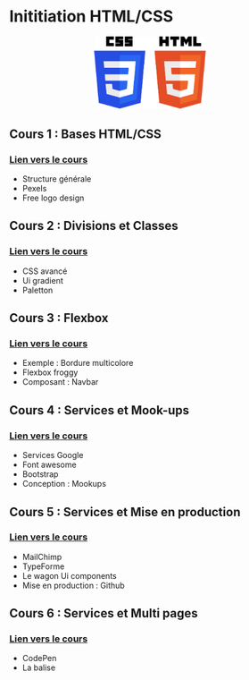 # Inititiation HTML/CSS

<div style="text-align: center;">
  <img src="images-readme/html-css.svg" alt="html css" width=200px>
</div>

## Cours 1 : Bases HTML/CSS
### <a href="https://github.com/Joz84/day-a.github.io" target="_blanck">Lien vers le cours<a>
* Structure générale
* Pexels
* Free logo design

## Cours 2 : Divisions et Classes
### <a href="https://github.com/Joz84/day-b.github.io" target="_blanck">Lien vers le cours<a>
* CSS avancé
* Ui gradient
* Paletton

## Cours 3 : Flexbox
### <a href="https://github.com/Joz84/day-c.github.io" target="_blanck">Lien vers le cours<a>
* Exemple : Bordure multicolore
* Flexbox froggy
* Composant : Navbar

## Cours 4 : Services et Mook-ups
### <a href="https://github.com/Joz84/day-d.github.io" target="_blanck">Lien vers le cours<a>
* Services Google
* Font awesome
* Bootstrap
* Conception : Mookups

## Cours 5 : Services et Mise en production	
### <a href="https://github.com/Joz84/day-e.github.io" target="_blanck">Lien vers le cours<a>
* MailChimp
* TypeForme
* Le wagon Ui components
* Mise en production :  Github

## Cours 6 : Services et Multi pages
### <a href="https://github.com/Joz84/day-f.github.io" target="_blanck">Lien vers le cours<a>
* CodePen
* La balise <a>
